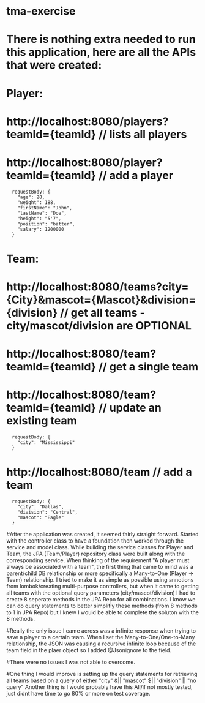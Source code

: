 # tma-exercise
# There is nothing extra needed to run this application, here are all the APIs that were created:
# Player: 
#   http://localhost:8080/players?teamId={teamId} // lists all players
#   http://localhost:8080/player?teamId={teamId} // add a player
      requestBody: {
        "age": 28,
        "weight": 188,
        "firstName": "John",
        "lastName": "Doe",
        "height": "5'7",
        "position": "batter",
        "salary": 1200000
      }
# Team:
#   http://localhost:8080/teams?city={City}&mascot={Mascot}&division={division} // get all teams - city/mascot/division are OPTIONAL 
#   http://localhost:8080/team?teamId={teamId} // get a single team
#   http://localhost:8080/team?teamId={teamId} // update an existing team
      requestBody: {
        "city": "Mississippi"
      }
#   http://localhost:8080/team // add a team
      requestBody: {
        "city": "Dallas", 
        "division": "Central",
        "mascot": "Eagle"
      }

#After the application was created, it seemed fairly straight forward. Started with the controller class to have a foundation then worked through the service and model class. While building the service classes for Player and Team, the JPA (Team/Player) repository class were built along with the corresponding service. When thinking of the requirement "A player must always be associated with a team", the first thing that came to mind was a parent/child DB relationship or more specifically a Many-to-One (Player -> Team) relationship. I tried to make it as simple as possible using annotions from lombok/creating multi-purpose controllers, but when it came to getting all teams with the optional query parameters (city/mascot/division) I had to create 8 seperate methods in the JPA Repo for all combinations. I know we can do query statements to better simplifiy these methods (from 8 methods to 1 in JPA Repo) but I knew I would be able to complete the soluton with the 8 methods. 

#Really the only issue I came across was a infinite response when trying to save a player to a certain team. When I set the Many-to-One/One-to-Many relationship, the JSON was causing a recursive infinite loop because of the team field in the plaer object so I added @Jsonignore to the field. 

#There were no issues I was not able to overcome.

#One thing I would improve is setting up the query statements for retrieving all teams based on a query of either "city" &|| "mascot" $|| "division" || "no query"
Another thing is I would probably have this All/if not mostly tested, just didnt have time to go 80% or more on test coverage.

